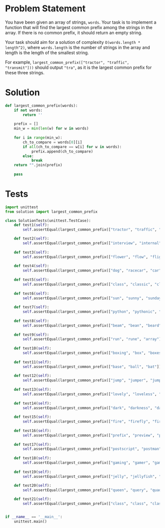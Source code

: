 # Problem Statement
You have been given an array of strings, `words`. Your task is to implement a function that will find the largest common prefix among the strings in the array. If there is no common prefix, it should return an empty string.

Your task should aim for a solution of complexity `O(words.length * length^2)`, where `words.length` is the number of strings in the array and length is the length of the smallest string.

For example, `largest_common_prefix(["tractor", "traffic", "transmit"]))` should output `"tra"`, as it is the largest common prefix for these three strings.

# Solution
```python
def largest_common_prefix(words):
    if not words:
        return ''
    
    prefix = []
    min_w = min(len(w) for w in words)
    
    for i in range(min_w):
        ch_to_compare = words[0][i]
        if all(ch_to_compare == w[i] for w in words):
            prefix.append(ch_to_compare)
        else:
            break
    return "".join(prefix)
        
    pass
```

# Tests
```python
import unittest
from solution import largest_common_prefix

class SolutionTests(unittest.TestCase):
    def test1(self):
        self.assertEqual(largest_common_prefix(["tractor", "traffic", "transmit"]), "tra")

    def test2(self):
        self.assertEqual(largest_common_prefix(["interview", "internal", "integrity"]), "inte")
        
    def test3(self):
        self.assertEqual(largest_common_prefix(["flower", "flow", "flight"]), "fl")
        
    def test4(self):
        self.assertEqual(largest_common_prefix(["dog", "racecar", "car"]), "")
        
    def test5(self):
        self.assertEqual(largest_common_prefix(["class", "classic", "classification"]), "class")
        
    def test6(self):
        self.assertEqual(largest_common_prefix(["sun", "sunny", "sunday"]), "sun")
        
    def test7(self):
        self.assertEqual(largest_common_prefix(["python", "pythonic", "py"]), "py")
        
    def test8(self):
        self.assertEqual(largest_common_prefix(["beam", "bean", "beard"]), "bea")
        
    def test9(self):
        self.assertEqual(largest_common_prefix(["run", "rune", "array"]), "")
        
    def test10(self):
        self.assertEqual(largest_common_prefix(["boxing", "box", "boxes"]), "box")
        
    def test11(self):
        self.assertEqual(largest_common_prefix(["base", "ball", "bat"]), "ba")
        
    def test12(self):
        self.assertEqual(largest_common_prefix(["jump", "jumper", "jumpy"]), "jump")
        
    def test13(self):
        self.assertEqual(largest_common_prefix(["lovely", "loveless", "love"]), "love")
        
    def test14(self):
        self.assertEqual(largest_common_prefix(["dark", "darkness", "dart"]), "dar")
        
    def test15(self):
        self.assertEqual(largest_common_prefix(["fire", "firefly", "firefox"]), "fire")
        
    def test16(self):
        self.assertEqual(largest_common_prefix(["prefix", "preview", "prelude"]), "pre")
        
    def test17(self):
        self.assertEqual(largest_common_prefix(["postscript", "postman", "post"]), "post")
        
    def test18(self):
        self.assertEqual(largest_common_prefix(["gaming", "gamer", "game"]), "gam")
        
    def test19(self):
        self.assertEqual(largest_common_prefix(["jelly", "jellyfish", "jellybean"]), "jelly")
        
    def test20(self):
        self.assertEqual(largest_common_prefix(["queen", "query", "quadratic"]), "qu")

    def test21(self):
        self.assertEqual(largest_common_prefix(["class", "class", "class"]), "class")


if __name__ == '__main__':
    unittest.main()
```